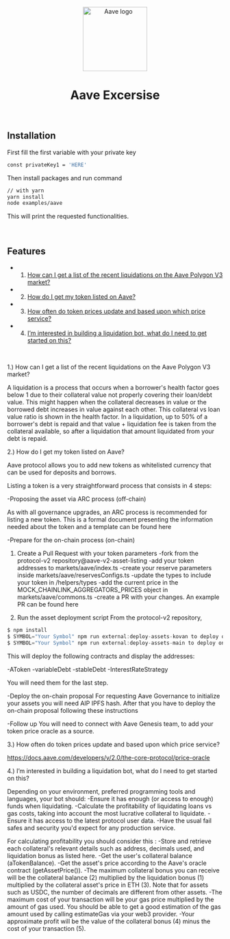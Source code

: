 <p align="center"> <a href="https://aave.com/" rel="noopener" target="_blank"><img width="150" src="https://app.aave.com/aaveLogo.svg" alt="Aave logo"></a></p>

<h1 align="center">Aave Excersise</h1>

<br />

## Installation

First fill the first variable with your private key

```sh
const privateKey1 = 'HERE'
```

Then install packages and run command

```sh
// with yarn
yarn install 
node examples/aave
```

This will print the requested functionalities.

<br />

## Features

- 1. [How can I get a list of the recent liquidations on the Aave Polygon V3 market?](#1)
- 2. [How do I get my token listed on Aave?](#2)
- 3. [How often do token prices update and based upon which price service?](#user-data)
- 4. [I’m interested in building a liquidation bot, what do I need to get started on this?](#user-data)
    
<br />

1.) How can I get a list of the recent liquidations on the Aave Polygon V3 market?

A liquidation is a process that occurs when a borrower's health factor goes below 1 due to their collateral value not properly covering their loan/debt value. This might happen when the collateral decreases in value or the borrowed debt increases in value against each other. This collateral vs loan value ratio is shown in the health factor.
In a liquidation, up to 50% of a borrower's debt is repaid and that value + liquidation fee is taken from the collateral available, so after a liquidation that amount liquidated from your debt is repaid.


2.) How do I get my token listed on Aave?

Aave protocol allows you to add new tokens as whitelisted currency that can be used for deposits and borrows. 

Listing a token is a very straightforward process that consists in 4 steps:

-Proposing the asset via ARC process (off-chain)

As with all governance upgrades, an ARC process is recommended for listing a new token. This is a formal document presenting the information needed about the token and a template can be found here

-Prepare for the on-chain process (on-chain)

1. Create a Pull Request with your token parameters
-fork from the protocol-v2 repository@aave-v2-asset-listing
-add your token addresses to markets/aave/index.ts 
-create your reserve parameters inside markets/aave/reservesConfigs.ts 
-update the types to include your token in /helpers/types 
-add the current price in the MOCK_CHAINLINK_AGGREGATORS_PRICES object in markets/aave/commons.ts 
-create a PR with your changes. An example PR can be found here

2. Run the asset deployment script
From the protocol-v2 repository, 
```ts
$ npm install
$ SYMBOL="Your Symbol" npm run external:deploy-assets-kovan to deploy on kovan
$ SYMBOL="Your Symbol" npm run external:deploy-assets-main to deploy on mainnet
```

This will deploy the following contracts and display the addresses:

-AToken
-variableDebt 
-stableDebt 
-InterestRateStrategy

You will need them for the last step.

-Deploy the on-chain proposal
For requesting Aave Governance to initialize your assets you will need AIP IPFS hash. After that you have to deploy the on-chain proposal following these instructions 

-Follow up
You will need to connect with Aave Genesis team, to add your token price oracle as a source.


3.) How often do token prices update and based upon which price service?

https://docs.aave.com/developers/v/2.0/the-core-protocol/price-oracle

4.) I’m interested in building a liquidation bot, what do I need to get started on this?

Depending on your environment, preferred programming tools and languages, your bot should:
-Ensure it has enough (or access to enough) funds when liquidating.
-Calculate the profitability of liquidating loans vs gas costs, taking into account the most lucrative collateral to liquidate.
-Ensure it has access to the latest protocol user data.
-Have the usual fail safes and security you'd expect for any production service.

For calculating profitability you should consider this :
-Store and retrieve each collateral's relevant details such as address, decimals used, and liquidation bonus as listed here. 
-Get the user's collateral balance (aTokenBalance).
-Get the asset's price according to the Aave's oracle contract (getAssetPrice()).
-The maximum collateral bonus you can receive will be the collateral balance (2) multiplied by the liquidation bonus (1) multiplied by the collateral asset's price in ETH (3). Note that for assets such as USDC, the number of decimals are different from other assets.
-The maximum cost of your transaction will be your gas price multiplied by the amount of gas used. You should be able to get a good estimation of the gas amount used by calling estimateGas via your web3 provider.
-Your approximate profit will be the value of the collateral bonus (4) minus the cost of your transaction (5).